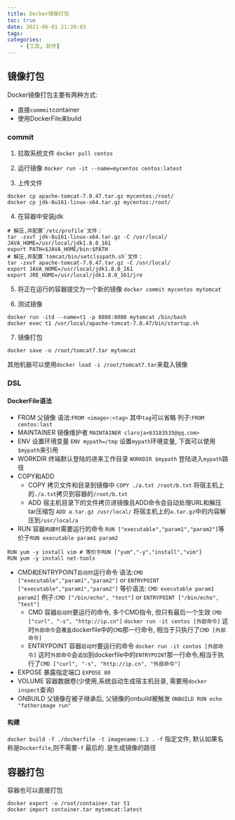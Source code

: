 ```yaml
---
title: Docker镜像打包
toc: true
date: 2021-06-01 21:20:03
tags:
categories:
    - [工具, 软件]
---
```

## 镜像打包
Docker镜像打包主要有两种方式:
- 直接`commmit`container
- 使用DockerFile来build
<!--more-->
### commit
1. 拉取系统文件
`docker pull centos`

2. 运行镜像
`docker run ‐it ‐‐name=mycentos centos:latest`

3. 上传文件
```shell
docker cp apache‐tomcat‐7.0.47.tar.gz mycentos:/root/
docker cp jdk‐8u161‐linux‐x64.tar.gz mycentos:/root/
```

4. 在容器中安装jdk
```shell
# 解压,并配置`/etc/profile`文件：
tar ‐zxvf jdk‐8u161‐linux‐x64.tar.gz ‐C /usr/local/
JAVA_HOME=/usr/local/jdk1.8.0_161
export PATH=$JAVA_HOME/bin:$PATH
# 解压,并配置`tomcat/bin/setclsspath.sh`文件：
tar ‐zxvf apache‐tomcat‐7.0.47.tar.gz ‐C /usr/local/
export JAVA_HOME=/usr/local/jdk1.8.0_161
export JRE_HOME=/usr/local/jdk1.8.0_161/jre
```
5. 将正在运行的容器提交为一个新的镜像
`docker commit mycentos mytomcat`

6. 测试镜像
```shell
docker run ‐itd ‐‐name=t1 ‐p 8888:8080 mytomcat /bin/bash
docker exec t1 /usr/local/apache‐tomcat‐7.0.47/bin/startup.sh
```

7. 镜像打包
```shell
docker save ‐o /root/tomcat7.tar mytomcat
```
其他机器可以使用`docker load ‐i /root/tomcat7.tar`来载入镜像


### DSL
#### DockerFile语法
- FROM 父镜像
语法:`FROM <image>:<tag>` 其中`tag`可以省略
列子:`FROM centos:last`
- MAINTAINER 镜像维护者
`MAINTAINER claroja<63183535@qq.com>`
- ENV 设置环境变量
`ENV mypath=/tmp` 设置`mypath`环境变量, 下面可以使用`$mypath`来引用
- WORKDIR 终端默认登陆的进来工作目录
`WORKDIR $mypath` 登陆进入`mypath`路径
- COPY和ADD
    - COPY 拷贝文件和目录到镜像中
    `COPY ./a.txt /root/b.txt` 将宿主机上的`./a.txt`拷贝到容器的`/root/b.txt`
    - ADD 宿主机目录下的文件拷贝进镜像且ADD命令会自动处理URL和解压tar压缩包
    `ADD a.tar.gz /usr/local/` 将宿主机上的`a.tar.gz`中的内容解压到`/usr/local/a`
- RUN 容器`构建时`需要运行的命令
`RUN ["executable","param1","param2"]`等价于`RUN executable param1 param2`
```shell
RUN yum -y install vim # 等价于RUN ["yum","-y","install","vim"]
RUN yum -y install net-tools
```
- CMD和ENTRYPOINT`启动时`运行命令
    语法:`CMD ["executable","param1","param2"]` or `ENTRYPOINT ["executable","param1","param2"]`
    等价语法: `CMD executable param1 param2]`
    例子:`CMD ["/bin/echo", "test"]` or `ENTRYPOINT ["/bin/echo", "test"]`
    - CMD 容器`启动时`要运行的命令, 多个CMD指令, 但只有最后一个生效
    `CMD ["curl", "-s", "http://ip.cn"]`
    `docker run -it centos [外部命令]` 这时`外部命令`会`覆盖`dockerfile中的`CMD`那一行命令, 相当于只执行了`CMD [外部命令]`
    - ENTRYPOINT 容器`启动时`要运行的命令
    `docker run -it centos [外部命令]` 这时`外部命令`会`追加`到dockerfile中的`ENTRYPOINT`那一行命令,相当于执行了`CMD ["curl", "-s", "http://ip.cn", "外部命令"]`
- EXPOSE 暴露指定端口
`EXPOSE 80`
- VOLUME 容器数据卷(少使用,系统自动生成宿主机目录, 需要用`docker inspect`查询)
- ONBUILD 父镜像在被子继承后, 父镜像的onbuild被触发
`ONBUILD RUN echo "fatherimage run"`


#### 构建
`docker build -f ./dockerfile -t imagename:1.3 .`
`-f` 指定文件, 默认如果名称是`Dockerfile`,则不需要`-f`
最后的`.`是生成镜像的路径



## 容器打包
容器也可以直接打包
```shell
docker export ‐o /root/container.tar t1
docker import container.tar mytomcat:latest
```

